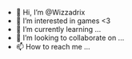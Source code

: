 - 👋 Hi, I’m @Wizzadrix
- 👀 I’m interested in games <3
- 🌱 I’m currently learning ...
- 💞️ I’m looking to collaborate on ...
- 📫 How to reach me ...

<!---
Wizzadrix/Wizzadrix is a ✨ special ✨ repository because its `README.md` (this file) appears on your GitHub profile.
You can click the Preview link to take a look at your changes.
--->
